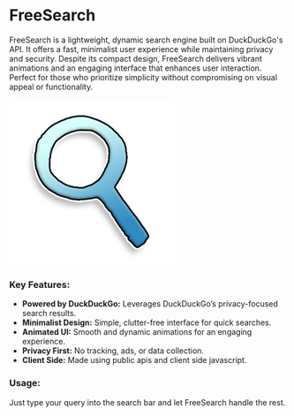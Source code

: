 # FreeSearch
FreeSearch is a lightweight, dynamic search engine built on DuckDuckGo's API. It offers a fast, minimalist user experience while maintaining privacy and security. Despite its compact design, FreeSearch delivers vibrant animations and an engaging interface that enhances user interaction. Perfect for those who prioritize simplicity without compromising on visual appeal or functionality.

![](/FreeSearchIcon.png)

### Key Features:
- **Powered by DuckDuckGo:** Leverages DuckDuckGo’s privacy-focused search results.
- **Minimalist Design:** Simple, clutter-free interface for quick searches.
- **Animated UI:** Smooth and dynamic animations for an engaging experience.
- **Privacy First:** No tracking, ads, or data collection.
- **Client Side:** Made using public apis and client side javascript.

### Usage:
Just type your query into the search bar and let FreeSearch handle the rest.
